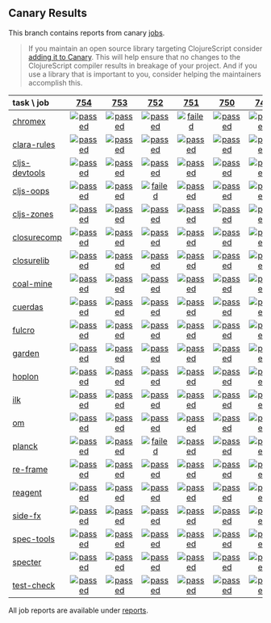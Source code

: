 ## Canary Results

This branch contains reports from canary [jobs](https://github.com/cljs-oss/canary/tree/jobs).

> If you maintain an open source library targeting ClojureScript consider [adding it to Canary](https://github.com/cljs-oss/canary/tree/master#how-to-participate). This will help ensure that no changes to the ClojureScript compiler results in breakage of your project. And if you use a library that is important to you, consider helping the maintainers accomplish this.

[//]: # (begin_overview_table)

| task \ job | <a href="reports/2019/01/05/job-000754-1.10.504-731be5e" title="job #754 finished on 2019-01-05">754</a> | <a href="reports/2019/01/04/job-000753-1.10.505-eb9e4d8" title="job #753 finished on 2019-01-04">753</a> | <a href="reports/2019/01/04/job-000752-1.10.505-b94282a" title="job #752 finished on 2019-01-04">752</a> | <a href="reports/2019/01/04/job-000751-1.10.505-f58cc48" title="job #751 finished on 2019-01-04">751</a> | <a href="reports/2019/01/02/job-000750-1.10.503-e0d499c" title="job #750 finished on 2019-01-02">750</a> | <a href="reports/2019/01/01/job-000749-1.10.497-5a52244" title="job #749 finished on 2019-01-01">749</a> | <a href="reports/2018/12/31/job-000748-1.10.497-5a52244" title="job #748 finished on 2018-12-31">748</a> | <a href="reports/2018/12/30/job-000747-1.10.497-5a52244" title="job #747 finished on 2018-12-30">747</a> | <a href="reports/2018/12/29/job-000746-1.10.497-5a52244" title="job #746 finished on 2018-12-29">746</a> | <a href="reports/2018/12/28/job-000745-1.10.496-632a171" title="job #745 finished on 2018-12-28">745</a> |
| :--- | :---: | :---: | :---: | :---: | :---: | :---: | :---: | :---: | :---: | :---: |
| [chromex](https://github.com/binaryage/chromex) | <a href="reports/2019/01/05/job-000754-1.10.504-731be5e#-chromex"><img title="passed" src="http://box.binaryage.com/s-passed.svg"><a> | <a href="reports/2019/01/04/job-000753-1.10.505-eb9e4d8#-chromex"><img title="passed" src="http://box.binaryage.com/s-passed.svg"><a> | <a href="reports/2019/01/04/job-000752-1.10.505-b94282a#-chromex"><img title="passed" src="http://box.binaryage.com/s-passed.svg"><a> | <a href="reports/2019/01/04/job-000751-1.10.505-f58cc48#-chromex"><img title="failed" src="http://box.binaryage.com/s-failed.svg"><a> | <a href="reports/2019/01/02/job-000750-1.10.503-e0d499c#-chromex"><img title="passed" src="http://box.binaryage.com/s-passed.svg"><a> | <a href="reports/2019/01/01/job-000749-1.10.497-5a52244#-chromex"><img title="passed" src="http://box.binaryage.com/s-passed.svg"><a> | <a href="reports/2018/12/31/job-000748-1.10.497-5a52244#-chromex"><img title="passed" src="http://box.binaryage.com/s-passed.svg"><a> | <a href="reports/2018/12/30/job-000747-1.10.497-5a52244#-chromex"><img title="passed" src="http://box.binaryage.com/s-passed.svg"><a> | <a href="reports/2018/12/29/job-000746-1.10.497-5a52244#-chromex"><img title="passed" src="http://box.binaryage.com/s-passed.svg"><a> | <a href="reports/2018/12/28/job-000745-1.10.496-632a171#-chromex"><img title="passed" src="http://box.binaryage.com/s-passed.svg"><a> |
| [clara-rules](https://github.com/cerner/clara-rules) | <a href="reports/2019/01/05/job-000754-1.10.504-731be5e#-clara-rules"><img title="passed" src="http://box.binaryage.com/s-passed.svg"><a> | <a href="reports/2019/01/04/job-000753-1.10.505-eb9e4d8#-clara-rules"><img title="passed" src="http://box.binaryage.com/s-passed.svg"><a> | <a href="reports/2019/01/04/job-000752-1.10.505-b94282a#-clara-rules"><img title="passed" src="http://box.binaryage.com/s-passed.svg"><a> | <a href="reports/2019/01/04/job-000751-1.10.505-f58cc48#-clara-rules"><img title="passed" src="http://box.binaryage.com/s-passed.svg"><a> | <a href="reports/2019/01/02/job-000750-1.10.503-e0d499c#-clara-rules"><img title="passed" src="http://box.binaryage.com/s-passed.svg"><a> | <a href="reports/2019/01/01/job-000749-1.10.497-5a52244#-clara-rules"><img title="passed" src="http://box.binaryage.com/s-passed.svg"><a> | <a href="reports/2018/12/31/job-000748-1.10.497-5a52244#-clara-rules"><img title="passed" src="http://box.binaryage.com/s-passed.svg"><a> | <a href="reports/2018/12/30/job-000747-1.10.497-5a52244#-clara-rules"><img title="passed" src="http://box.binaryage.com/s-passed.svg"><a> | <a href="reports/2018/12/29/job-000746-1.10.497-5a52244#-clara-rules"><img title="passed" src="http://box.binaryage.com/s-passed.svg"><a> | <a href="reports/2018/12/28/job-000745-1.10.496-632a171#-clara-rules"><img title="passed" src="http://box.binaryage.com/s-passed.svg"><a> |
| [cljs-devtools](https://github.com/binaryage/cljs-devtools) | <a href="reports/2019/01/05/job-000754-1.10.504-731be5e#-cljs-devtools"><img title="passed" src="http://box.binaryage.com/s-passed.svg"><a> | <a href="reports/2019/01/04/job-000753-1.10.505-eb9e4d8#-cljs-devtools"><img title="passed" src="http://box.binaryage.com/s-passed.svg"><a> | <a href="reports/2019/01/04/job-000752-1.10.505-b94282a#-cljs-devtools"><img title="passed" src="http://box.binaryage.com/s-passed.svg"><a> | <a href="reports/2019/01/04/job-000751-1.10.505-f58cc48#-cljs-devtools"><img title="passed" src="http://box.binaryage.com/s-passed.svg"><a> | <a href="reports/2019/01/02/job-000750-1.10.503-e0d499c#-cljs-devtools"><img title="passed" src="http://box.binaryage.com/s-passed.svg"><a> | <a href="reports/2019/01/01/job-000749-1.10.497-5a52244#-cljs-devtools"><img title="passed" src="http://box.binaryage.com/s-passed.svg"><a> | <a href="reports/2018/12/31/job-000748-1.10.497-5a52244#-cljs-devtools"><img title="passed" src="http://box.binaryage.com/s-passed.svg"><a> | <a href="reports/2018/12/30/job-000747-1.10.497-5a52244#-cljs-devtools"><img title="passed" src="http://box.binaryage.com/s-passed.svg"><a> | <a href="reports/2018/12/29/job-000746-1.10.497-5a52244#-cljs-devtools"><img title="passed" src="http://box.binaryage.com/s-passed.svg"><a> | <a href="reports/2018/12/28/job-000745-1.10.496-632a171#-cljs-devtools"><img title="passed" src="http://box.binaryage.com/s-passed.svg"><a> |
| [cljs-oops](https://github.com/binaryage/cljs-oops) | <a href="reports/2019/01/05/job-000754-1.10.504-731be5e#-cljs-oops"><img title="passed" src="http://box.binaryage.com/s-passed.svg"><a> | <a href="reports/2019/01/04/job-000753-1.10.505-eb9e4d8#-cljs-oops"><img title="passed" src="http://box.binaryage.com/s-passed.svg"><a> | <a href="reports/2019/01/04/job-000752-1.10.505-b94282a#-cljs-oops"><img title="failed" src="http://box.binaryage.com/s-failed.svg"><a> | <a href="reports/2019/01/04/job-000751-1.10.505-f58cc48#-cljs-oops"><img title="passed" src="http://box.binaryage.com/s-passed.svg"><a> | <a href="reports/2019/01/02/job-000750-1.10.503-e0d499c#-cljs-oops"><img title="passed" src="http://box.binaryage.com/s-passed.svg"><a> | <a href="reports/2019/01/01/job-000749-1.10.497-5a52244#-cljs-oops"><img title="passed" src="http://box.binaryage.com/s-passed.svg"><a> | <a href="reports/2018/12/31/job-000748-1.10.497-5a52244#-cljs-oops"><img title="passed" src="http://box.binaryage.com/s-passed.svg"><a> | <a href="reports/2018/12/30/job-000747-1.10.497-5a52244#-cljs-oops"><img title="passed" src="http://box.binaryage.com/s-passed.svg"><a> | <a href="reports/2018/12/29/job-000746-1.10.497-5a52244#-cljs-oops"><img title="passed" src="http://box.binaryage.com/s-passed.svg"><a> | <a href="reports/2018/12/28/job-000745-1.10.496-632a171#-cljs-oops"><img title="passed" src="http://box.binaryage.com/s-passed.svg"><a> |
| [cljs-zones](https://github.com/binaryage/cljs-zones) | <a href="reports/2019/01/05/job-000754-1.10.504-731be5e#-cljs-zones"><img title="passed" src="http://box.binaryage.com/s-passed.svg"><a> | <a href="reports/2019/01/04/job-000753-1.10.505-eb9e4d8#-cljs-zones"><img title="passed" src="http://box.binaryage.com/s-passed.svg"><a> | <a href="reports/2019/01/04/job-000752-1.10.505-b94282a#-cljs-zones"><img title="passed" src="http://box.binaryage.com/s-passed.svg"><a> | <a href="reports/2019/01/04/job-000751-1.10.505-f58cc48#-cljs-zones"><img title="passed" src="http://box.binaryage.com/s-passed.svg"><a> | <a href="reports/2019/01/02/job-000750-1.10.503-e0d499c#-cljs-zones"><img title="passed" src="http://box.binaryage.com/s-passed.svg"><a> | <a href="reports/2019/01/01/job-000749-1.10.497-5a52244#-cljs-zones"><img title="passed" src="http://box.binaryage.com/s-passed.svg"><a> | <a href="reports/2018/12/31/job-000748-1.10.497-5a52244#-cljs-zones"><img title="passed" src="http://box.binaryage.com/s-passed.svg"><a> | <a href="reports/2018/12/30/job-000747-1.10.497-5a52244#-cljs-zones"><img title="passed" src="http://box.binaryage.com/s-passed.svg"><a> | <a href="reports/2018/12/29/job-000746-1.10.497-5a52244#-cljs-zones"><img title="passed" src="http://box.binaryage.com/s-passed.svg"><a> | <a href="reports/2018/12/28/job-000745-1.10.496-632a171#-cljs-zones"><img title="passed" src="http://box.binaryage.com/s-passed.svg"><a> |
| [closurecomp](https://github.com/mfikes/closurecomp) | <a href="reports/2019/01/05/job-000754-1.10.504-731be5e#-closurecomp"><img title="passed" src="http://box.binaryage.com/s-passed.svg"><a> | <a href="reports/2019/01/04/job-000753-1.10.505-eb9e4d8#-closurecomp"><img title="passed" src="http://box.binaryage.com/s-passed.svg"><a> | <a href="reports/2019/01/04/job-000752-1.10.505-b94282a#-closurecomp"><img title="passed" src="http://box.binaryage.com/s-passed.svg"><a> | <a href="reports/2019/01/04/job-000751-1.10.505-f58cc48#-closurecomp"><img title="passed" src="http://box.binaryage.com/s-passed.svg"><a> | <a href="reports/2019/01/02/job-000750-1.10.503-e0d499c#-closurecomp"><img title="passed" src="http://box.binaryage.com/s-passed.svg"><a> | <a href="reports/2019/01/01/job-000749-1.10.497-5a52244#-closurecomp"><img title="passed" src="http://box.binaryage.com/s-passed.svg"><a> | <a href="reports/2018/12/31/job-000748-1.10.497-5a52244#-closurecomp"><img title="passed" src="http://box.binaryage.com/s-passed.svg"><a> | <a href="reports/2018/12/30/job-000747-1.10.497-5a52244#-closurecomp"><img title="passed" src="http://box.binaryage.com/s-passed.svg"><a> | <a href="reports/2018/12/29/job-000746-1.10.497-5a52244#-closurecomp"><img title="passed" src="http://box.binaryage.com/s-passed.svg"><a> | <a href="reports/2018/12/28/job-000745-1.10.496-632a171#-closurecomp"><img title="passed" src="http://box.binaryage.com/s-passed.svg"><a> |
| [closurelib](https://github.com/mfikes/closurelib) | <a href="reports/2019/01/05/job-000754-1.10.504-731be5e#-closurelib"><img title="passed" src="http://box.binaryage.com/s-passed.svg"><a> | <a href="reports/2019/01/04/job-000753-1.10.505-eb9e4d8#-closurelib"><img title="passed" src="http://box.binaryage.com/s-passed.svg"><a> | <a href="reports/2019/01/04/job-000752-1.10.505-b94282a#-closurelib"><img title="passed" src="http://box.binaryage.com/s-passed.svg"><a> | <a href="reports/2019/01/04/job-000751-1.10.505-f58cc48#-closurelib"><img title="passed" src="http://box.binaryage.com/s-passed.svg"><a> | <a href="reports/2019/01/02/job-000750-1.10.503-e0d499c#-closurelib"><img title="passed" src="http://box.binaryage.com/s-passed.svg"><a> | <a href="reports/2019/01/01/job-000749-1.10.497-5a52244#-closurelib"><img title="passed" src="http://box.binaryage.com/s-passed.svg"><a> | <a href="reports/2018/12/31/job-000748-1.10.497-5a52244#-closurelib"><img title="passed" src="http://box.binaryage.com/s-passed.svg"><a> | <a href="reports/2018/12/30/job-000747-1.10.497-5a52244#-closurelib"><img title="passed" src="http://box.binaryage.com/s-passed.svg"><a> | <a href="reports/2018/12/29/job-000746-1.10.497-5a52244#-closurelib"><img title="passed" src="http://box.binaryage.com/s-passed.svg"><a> | <a href="reports/2018/12/28/job-000745-1.10.496-632a171#-closurelib"><img title="passed" src="http://box.binaryage.com/s-passed.svg"><a> |
| [coal-mine](https://github.com/mfikes/coal-mine) | <a href="reports/2019/01/05/job-000754-1.10.504-731be5e#-coal-mine"><img title="passed" src="http://box.binaryage.com/s-passed.svg"><a> | <a href="reports/2019/01/04/job-000753-1.10.505-eb9e4d8#-coal-mine"><img title="passed" src="http://box.binaryage.com/s-passed.svg"><a> | <a href="reports/2019/01/04/job-000752-1.10.505-b94282a#-coal-mine"><img title="passed" src="http://box.binaryage.com/s-passed.svg"><a> | <a href="reports/2019/01/04/job-000751-1.10.505-f58cc48#-coal-mine"><img title="passed" src="http://box.binaryage.com/s-passed.svg"><a> | <a href="reports/2019/01/02/job-000750-1.10.503-e0d499c#-coal-mine"><img title="passed" src="http://box.binaryage.com/s-passed.svg"><a> | <a href="reports/2019/01/01/job-000749-1.10.497-5a52244#-coal-mine"><img title="passed" src="http://box.binaryage.com/s-passed.svg"><a> | <a href="reports/2018/12/31/job-000748-1.10.497-5a52244#-coal-mine"><img title="passed" src="http://box.binaryage.com/s-passed.svg"><a> | <a href="reports/2018/12/30/job-000747-1.10.497-5a52244#-coal-mine"><img title="passed" src="http://box.binaryage.com/s-passed.svg"><a> | <a href="reports/2018/12/29/job-000746-1.10.497-5a52244#-coal-mine"><img title="passed" src="http://box.binaryage.com/s-passed.svg"><a> | <a href="reports/2018/12/28/job-000745-1.10.496-632a171#-coal-mine"><img title="passed" src="http://box.binaryage.com/s-passed.svg"><a> |
| [cuerdas](https://github.com/funcool/cuerdas) | <a href="reports/2019/01/05/job-000754-1.10.504-731be5e#-cuerdas"><img title="passed" src="http://box.binaryage.com/s-passed.svg"><a> | <a href="reports/2019/01/04/job-000753-1.10.505-eb9e4d8#-cuerdas"><img title="passed" src="http://box.binaryage.com/s-passed.svg"><a> | <a href="reports/2019/01/04/job-000752-1.10.505-b94282a#-cuerdas"><img title="passed" src="http://box.binaryage.com/s-passed.svg"><a> | <a href="reports/2019/01/04/job-000751-1.10.505-f58cc48#-cuerdas"><img title="passed" src="http://box.binaryage.com/s-passed.svg"><a> | <a href="reports/2019/01/02/job-000750-1.10.503-e0d499c#-cuerdas"><img title="passed" src="http://box.binaryage.com/s-passed.svg"><a> | <a href="reports/2019/01/01/job-000749-1.10.497-5a52244#-cuerdas"><img title="passed" src="http://box.binaryage.com/s-passed.svg"><a> | <a href="reports/2018/12/31/job-000748-1.10.497-5a52244#-cuerdas"><img title="passed" src="http://box.binaryage.com/s-passed.svg"><a> | <a href="reports/2018/12/30/job-000747-1.10.497-5a52244#-cuerdas"><img title="passed" src="http://box.binaryage.com/s-passed.svg"><a> | <a href="reports/2018/12/29/job-000746-1.10.497-5a52244#-cuerdas"><img title="passed" src="http://box.binaryage.com/s-passed.svg"><a> | <a href="reports/2018/12/28/job-000745-1.10.496-632a171#-cuerdas"><img title="passed" src="http://box.binaryage.com/s-passed.svg"><a> |
| [fulcro](https://github.com/fulcrologic/fulcro) | <a href="reports/2019/01/05/job-000754-1.10.504-731be5e#-fulcro"><img title="passed" src="http://box.binaryage.com/s-passed.svg"><a> | <a href="reports/2019/01/04/job-000753-1.10.505-eb9e4d8#-fulcro"><img title="passed" src="http://box.binaryage.com/s-passed.svg"><a> | <a href="reports/2019/01/04/job-000752-1.10.505-b94282a#-fulcro"><img title="passed" src="http://box.binaryage.com/s-passed.svg"><a> | <a href="reports/2019/01/04/job-000751-1.10.505-f58cc48#-fulcro"><img title="passed" src="http://box.binaryage.com/s-passed.svg"><a> | <a href="reports/2019/01/02/job-000750-1.10.503-e0d499c#-fulcro"><img title="passed" src="http://box.binaryage.com/s-passed.svg"><a> | <a href="reports/2019/01/01/job-000749-1.10.497-5a52244#-fulcro"><img title="passed" src="http://box.binaryage.com/s-passed.svg"><a> | <a href="reports/2018/12/31/job-000748-1.10.497-5a52244#-fulcro"><img title="passed" src="http://box.binaryage.com/s-passed.svg"><a> | <a href="reports/2018/12/30/job-000747-1.10.497-5a52244#-fulcro"><img title="passed" src="http://box.binaryage.com/s-passed.svg"><a> | <a href="reports/2018/12/29/job-000746-1.10.497-5a52244#-fulcro"><img title="passed" src="http://box.binaryage.com/s-passed.svg"><a> | <a href="reports/2018/12/28/job-000745-1.10.496-632a171#-fulcro"><img title="passed" src="http://box.binaryage.com/s-passed.svg"><a> |
| [garden](https://github.com/noprompt/garden) | <a href="reports/2019/01/05/job-000754-1.10.504-731be5e#-garden"><img title="passed" src="http://box.binaryage.com/s-passed.svg"><a> | <a href="reports/2019/01/04/job-000753-1.10.505-eb9e4d8#-garden"><img title="passed" src="http://box.binaryage.com/s-passed.svg"><a> | <a href="reports/2019/01/04/job-000752-1.10.505-b94282a#-garden"><img title="passed" src="http://box.binaryage.com/s-passed.svg"><a> | <a href="reports/2019/01/04/job-000751-1.10.505-f58cc48#-garden"><img title="passed" src="http://box.binaryage.com/s-passed.svg"><a> | <a href="reports/2019/01/02/job-000750-1.10.503-e0d499c#-garden"><img title="passed" src="http://box.binaryage.com/s-passed.svg"><a> | <a href="reports/2019/01/01/job-000749-1.10.497-5a52244#-garden"><img title="passed" src="http://box.binaryage.com/s-passed.svg"><a> | <a href="reports/2018/12/31/job-000748-1.10.497-5a52244#-garden"><img title="passed" src="http://box.binaryage.com/s-passed.svg"><a> | <a href="reports/2018/12/30/job-000747-1.10.497-5a52244#-garden"><img title="passed" src="http://box.binaryage.com/s-passed.svg"><a> | <a href="reports/2018/12/29/job-000746-1.10.497-5a52244#-garden"><img title="passed" src="http://box.binaryage.com/s-passed.svg"><a> | <a href="reports/2018/12/28/job-000745-1.10.496-632a171#-garden"><img title="passed" src="http://box.binaryage.com/s-passed.svg"><a> |
| [hoplon](https://github.com/hoplon/hoplon) | <a href="reports/2019/01/05/job-000754-1.10.504-731be5e#-hoplon"><img title="passed" src="http://box.binaryage.com/s-passed.svg"><a> | <a href="reports/2019/01/04/job-000753-1.10.505-eb9e4d8#-hoplon"><img title="passed" src="http://box.binaryage.com/s-passed.svg"><a> | <a href="reports/2019/01/04/job-000752-1.10.505-b94282a#-hoplon"><img title="passed" src="http://box.binaryage.com/s-passed.svg"><a> | <a href="reports/2019/01/04/job-000751-1.10.505-f58cc48#-hoplon"><img title="passed" src="http://box.binaryage.com/s-passed.svg"><a> | <a href="reports/2019/01/02/job-000750-1.10.503-e0d499c#-hoplon"><img title="passed" src="http://box.binaryage.com/s-passed.svg"><a> | <a href="reports/2019/01/01/job-000749-1.10.497-5a52244#-hoplon"><img title="passed" src="http://box.binaryage.com/s-passed.svg"><a> | <a href="reports/2018/12/31/job-000748-1.10.497-5a52244#-hoplon"><img title="passed" src="http://box.binaryage.com/s-passed.svg"><a> | <a href="reports/2018/12/30/job-000747-1.10.497-5a52244#-hoplon"><img title="passed" src="http://box.binaryage.com/s-passed.svg"><a> | <a href="reports/2018/12/29/job-000746-1.10.497-5a52244#-hoplon"><img title="passed" src="http://box.binaryage.com/s-passed.svg"><a> | <a href="reports/2018/12/28/job-000745-1.10.496-632a171#-hoplon"><img title="passed" src="http://box.binaryage.com/s-passed.svg"><a> |
| [ilk](https://github.com/mfikes/ilk) | <a href="reports/2019/01/05/job-000754-1.10.504-731be5e#-ilk"><img title="passed" src="http://box.binaryage.com/s-passed.svg"><a> | <a href="reports/2019/01/04/job-000753-1.10.505-eb9e4d8#-ilk"><img title="passed" src="http://box.binaryage.com/s-passed.svg"><a> | <a href="reports/2019/01/04/job-000752-1.10.505-b94282a#-ilk"><img title="passed" src="http://box.binaryage.com/s-passed.svg"><a> | <a href="reports/2019/01/04/job-000751-1.10.505-f58cc48#-ilk"><img title="passed" src="http://box.binaryage.com/s-passed.svg"><a> | <a href="reports/2019/01/02/job-000750-1.10.503-e0d499c#-ilk"><img title="passed" src="http://box.binaryage.com/s-passed.svg"><a> | <a href="reports/2019/01/01/job-000749-1.10.497-5a52244#-ilk"><img title="passed" src="http://box.binaryage.com/s-passed.svg"><a> | <a href="reports/2018/12/31/job-000748-1.10.497-5a52244#-ilk"><img title="passed" src="http://box.binaryage.com/s-passed.svg"><a> | <a href="reports/2018/12/30/job-000747-1.10.497-5a52244#-ilk"><img title="passed" src="http://box.binaryage.com/s-passed.svg"><a> | <a href="reports/2018/12/29/job-000746-1.10.497-5a52244#-ilk"><img title="passed" src="http://box.binaryage.com/s-passed.svg"><a> | <a href="reports/2018/12/28/job-000745-1.10.496-632a171#-ilk"><img title="passed" src="http://box.binaryage.com/s-passed.svg"><a> |
| [om](https://github.com/omcljs/om) | <a href="reports/2019/01/05/job-000754-1.10.504-731be5e#-om"><img title="passed" src="http://box.binaryage.com/s-passed.svg"><a> | <a href="reports/2019/01/04/job-000753-1.10.505-eb9e4d8#-om"><img title="passed" src="http://box.binaryage.com/s-passed.svg"><a> | <a href="reports/2019/01/04/job-000752-1.10.505-b94282a#-om"><img title="passed" src="http://box.binaryage.com/s-passed.svg"><a> | <a href="reports/2019/01/04/job-000751-1.10.505-f58cc48#-om"><img title="passed" src="http://box.binaryage.com/s-passed.svg"><a> | <a href="reports/2019/01/02/job-000750-1.10.503-e0d499c#-om"><img title="passed" src="http://box.binaryage.com/s-passed.svg"><a> | <a href="reports/2019/01/01/job-000749-1.10.497-5a52244#-om"><img title="passed" src="http://box.binaryage.com/s-passed.svg"><a> | <a href="reports/2018/12/31/job-000748-1.10.497-5a52244#-om"><img title="passed" src="http://box.binaryage.com/s-passed.svg"><a> | <a href="reports/2018/12/30/job-000747-1.10.497-5a52244#-om"><img title="passed" src="http://box.binaryage.com/s-passed.svg"><a> | <a href="reports/2018/12/29/job-000746-1.10.497-5a52244#-om"><img title="passed" src="http://box.binaryage.com/s-passed.svg"><a> | <a href="reports/2018/12/28/job-000745-1.10.496-632a171#-om"><img title="passed" src="http://box.binaryage.com/s-passed.svg"><a> |
| [planck](https://github.com/planck-repl/planck) | <a href="reports/2019/01/05/job-000754-1.10.504-731be5e#-planck"><img title="passed" src="http://box.binaryage.com/s-passed.svg"><a> | <a href="reports/2019/01/04/job-000753-1.10.505-eb9e4d8#-planck"><img title="passed" src="http://box.binaryage.com/s-passed.svg"><a> | <a href="reports/2019/01/04/job-000752-1.10.505-b94282a#-planck"><img title="failed" src="http://box.binaryage.com/s-failed.svg"><a> | <a href="reports/2019/01/04/job-000751-1.10.505-f58cc48#-planck"><img title="passed" src="http://box.binaryage.com/s-passed.svg"><a> | <a href="reports/2019/01/02/job-000750-1.10.503-e0d499c#-planck"><img title="passed" src="http://box.binaryage.com/s-passed.svg"><a> | <a href="reports/2019/01/01/job-000749-1.10.497-5a52244#-planck"><img title="passed" src="http://box.binaryage.com/s-passed.svg"><a> | <a href="reports/2018/12/31/job-000748-1.10.497-5a52244#-planck"><img title="passed" src="http://box.binaryage.com/s-passed.svg"><a> | <a href="reports/2018/12/30/job-000747-1.10.497-5a52244#-planck"><img title="passed" src="http://box.binaryage.com/s-passed.svg"><a> | <a href="reports/2018/12/29/job-000746-1.10.497-5a52244#-planck"><img title="passed" src="http://box.binaryage.com/s-passed.svg"><a> | <a href="reports/2018/12/28/job-000745-1.10.496-632a171#-planck"><img title="passed" src="http://box.binaryage.com/s-passed.svg"><a> |
| [re-frame](https://github.com/Day8/re-frame) | <a href="reports/2019/01/05/job-000754-1.10.504-731be5e#-re-frame"><img title="passed" src="http://box.binaryage.com/s-passed.svg"><a> | <a href="reports/2019/01/04/job-000753-1.10.505-eb9e4d8#-re-frame"><img title="passed" src="http://box.binaryage.com/s-passed.svg"><a> | <a href="reports/2019/01/04/job-000752-1.10.505-b94282a#-re-frame"><img title="passed" src="http://box.binaryage.com/s-passed.svg"><a> | <a href="reports/2019/01/04/job-000751-1.10.505-f58cc48#-re-frame"><img title="passed" src="http://box.binaryage.com/s-passed.svg"><a> | <a href="reports/2019/01/02/job-000750-1.10.503-e0d499c#-re-frame"><img title="passed" src="http://box.binaryage.com/s-passed.svg"><a> | <a href="reports/2019/01/01/job-000749-1.10.497-5a52244#-re-frame"><img title="passed" src="http://box.binaryage.com/s-passed.svg"><a> | <a href="reports/2018/12/31/job-000748-1.10.497-5a52244#-re-frame"><img title="passed" src="http://box.binaryage.com/s-passed.svg"><a> | <a href="reports/2018/12/30/job-000747-1.10.497-5a52244#-re-frame"><img title="passed" src="http://box.binaryage.com/s-passed.svg"><a> | <a href="reports/2018/12/29/job-000746-1.10.497-5a52244#-re-frame"><img title="passed" src="http://box.binaryage.com/s-passed.svg"><a> | <a href="reports/2018/12/28/job-000745-1.10.496-632a171#-re-frame"><img title="passed" src="http://box.binaryage.com/s-passed.svg"><a> |
| [reagent](https://github.com/reagent-project/reagent) | <a href="reports/2019/01/05/job-000754-1.10.504-731be5e#-reagent"><img title="passed" src="http://box.binaryage.com/s-passed.svg"><a> | <a href="reports/2019/01/04/job-000753-1.10.505-eb9e4d8#-reagent"><img title="passed" src="http://box.binaryage.com/s-passed.svg"><a> | <a href="reports/2019/01/04/job-000752-1.10.505-b94282a#-reagent"><img title="passed" src="http://box.binaryage.com/s-passed.svg"><a> | <a href="reports/2019/01/04/job-000751-1.10.505-f58cc48#-reagent"><img title="passed" src="http://box.binaryage.com/s-passed.svg"><a> | <a href="reports/2019/01/02/job-000750-1.10.503-e0d499c#-reagent"><img title="passed" src="http://box.binaryage.com/s-passed.svg"><a> | <a href="reports/2019/01/01/job-000749-1.10.497-5a52244#-reagent"><img title="passed" src="http://box.binaryage.com/s-passed.svg"><a> | <a href="reports/2018/12/31/job-000748-1.10.497-5a52244#-reagent"><img title="passed" src="http://box.binaryage.com/s-passed.svg"><a> | <a href="reports/2018/12/30/job-000747-1.10.497-5a52244#-reagent"><img title="passed" src="http://box.binaryage.com/s-passed.svg"><a> | <a href="reports/2018/12/29/job-000746-1.10.497-5a52244#-reagent"><img title="passed" src="http://box.binaryage.com/s-passed.svg"><a> | <a href="reports/2018/12/28/job-000745-1.10.496-632a171#-reagent"><img title="passed" src="http://box.binaryage.com/s-passed.svg"><a> |
| [side-fx](https://github.com/cljsrn/side-fx) | <a href="reports/2019/01/05/job-000754-1.10.504-731be5e#-side-fx"><img title="passed" src="http://box.binaryage.com/s-passed.svg"><a> | <a href="reports/2019/01/04/job-000753-1.10.505-eb9e4d8#-side-fx"><img title="passed" src="http://box.binaryage.com/s-passed.svg"><a> | <a href="reports/2019/01/04/job-000752-1.10.505-b94282a#-side-fx"><img title="passed" src="http://box.binaryage.com/s-passed.svg"><a> | <a href="reports/2019/01/04/job-000751-1.10.505-f58cc48#-side-fx"><img title="passed" src="http://box.binaryage.com/s-passed.svg"><a> | <a href="reports/2019/01/02/job-000750-1.10.503-e0d499c#-side-fx"><img title="passed" src="http://box.binaryage.com/s-passed.svg"><a> | <a href="reports/2019/01/01/job-000749-1.10.497-5a52244#-side-fx"><img title="passed" src="http://box.binaryage.com/s-passed.svg"><a> | <a href="reports/2018/12/31/job-000748-1.10.497-5a52244#-side-fx"><img title="passed" src="http://box.binaryage.com/s-passed.svg"><a> | <a href="reports/2018/12/30/job-000747-1.10.497-5a52244#-side-fx"><img title="passed" src="http://box.binaryage.com/s-passed.svg"><a> | <a href="reports/2018/12/29/job-000746-1.10.497-5a52244#-side-fx"><img title="passed" src="http://box.binaryage.com/s-passed.svg"><a> | <a href="reports/2018/12/28/job-000745-1.10.496-632a171#-side-fx"><img title="passed" src="http://box.binaryage.com/s-passed.svg"><a> |
| [spec-tools](https://github.com/metosin/spec-tools) | <a href="reports/2019/01/05/job-000754-1.10.504-731be5e#-spec-tools"><img title="passed" src="http://box.binaryage.com/s-passed.svg"><a> | <a href="reports/2019/01/04/job-000753-1.10.505-eb9e4d8#-spec-tools"><img title="passed" src="http://box.binaryage.com/s-passed.svg"><a> | <a href="reports/2019/01/04/job-000752-1.10.505-b94282a#-spec-tools"><img title="passed" src="http://box.binaryage.com/s-passed.svg"><a> | <a href="reports/2019/01/04/job-000751-1.10.505-f58cc48#-spec-tools"><img title="passed" src="http://box.binaryage.com/s-passed.svg"><a> | <a href="reports/2019/01/02/job-000750-1.10.503-e0d499c#-spec-tools"><img title="passed" src="http://box.binaryage.com/s-passed.svg"><a> | <a href="reports/2019/01/01/job-000749-1.10.497-5a52244#-spec-tools"><img title="passed" src="http://box.binaryage.com/s-passed.svg"><a> | <a href="reports/2018/12/31/job-000748-1.10.497-5a52244#-spec-tools"><img title="passed" src="http://box.binaryage.com/s-passed.svg"><a> | <a href="reports/2018/12/30/job-000747-1.10.497-5a52244#-spec-tools"><img title="passed" src="http://box.binaryage.com/s-passed.svg"><a> | <a href="reports/2018/12/29/job-000746-1.10.497-5a52244#-spec-tools"><img title="passed" src="http://box.binaryage.com/s-passed.svg"><a> | <a href="reports/2018/12/28/job-000745-1.10.496-632a171#-spec-tools"><img title="passed" src="http://box.binaryage.com/s-passed.svg"><a> |
| [specter](https://github.com/nathanmarz/specter) | <a href="reports/2019/01/05/job-000754-1.10.504-731be5e#-specter"><img title="passed" src="http://box.binaryage.com/s-passed.svg"><a> | <a href="reports/2019/01/04/job-000753-1.10.505-eb9e4d8#-specter"><img title="passed" src="http://box.binaryage.com/s-passed.svg"><a> | <a href="reports/2019/01/04/job-000752-1.10.505-b94282a#-specter"><img title="passed" src="http://box.binaryage.com/s-passed.svg"><a> | <a href="reports/2019/01/04/job-000751-1.10.505-f58cc48#-specter"><img title="passed" src="http://box.binaryage.com/s-passed.svg"><a> | <a href="reports/2019/01/02/job-000750-1.10.503-e0d499c#-specter"><img title="passed" src="http://box.binaryage.com/s-passed.svg"><a> | <a href="reports/2019/01/01/job-000749-1.10.497-5a52244#-specter"><img title="passed" src="http://box.binaryage.com/s-passed.svg"><a> | <a href="reports/2018/12/31/job-000748-1.10.497-5a52244#-specter"><img title="passed" src="http://box.binaryage.com/s-passed.svg"><a> | <a href="reports/2018/12/30/job-000747-1.10.497-5a52244#-specter"><img title="passed" src="http://box.binaryage.com/s-passed.svg"><a> | <a href="reports/2018/12/29/job-000746-1.10.497-5a52244#-specter"><img title="passed" src="http://box.binaryage.com/s-passed.svg"><a> | <a href="reports/2018/12/28/job-000745-1.10.496-632a171#-specter"><img title="passed" src="http://box.binaryage.com/s-passed.svg"><a> |
| [test-check](https://github.com/clojure/test.check) | <a href="reports/2019/01/05/job-000754-1.10.504-731be5e#-test-check"><img title="passed" src="http://box.binaryage.com/s-passed.svg"><a> | <a href="reports/2019/01/04/job-000753-1.10.505-eb9e4d8#-test-check"><img title="passed" src="http://box.binaryage.com/s-passed.svg"><a> | <a href="reports/2019/01/04/job-000752-1.10.505-b94282a#-test-check"><img title="passed" src="http://box.binaryage.com/s-passed.svg"><a> | <a href="reports/2019/01/04/job-000751-1.10.505-f58cc48#-test-check"><img title="passed" src="http://box.binaryage.com/s-passed.svg"><a> | <a href="reports/2019/01/02/job-000750-1.10.503-e0d499c#-test-check"><img title="passed" src="http://box.binaryage.com/s-passed.svg"><a> | <a href="reports/2019/01/01/job-000749-1.10.497-5a52244#-test-check"><img title="passed" src="http://box.binaryage.com/s-passed.svg"><a> | <a href="reports/2018/12/31/job-000748-1.10.497-5a52244#-test-check"><img title="passed" src="http://box.binaryage.com/s-passed.svg"><a> | <a href="reports/2018/12/30/job-000747-1.10.497-5a52244#-test-check"><img title="passed" src="http://box.binaryage.com/s-passed.svg"><a> | <a href="reports/2018/12/29/job-000746-1.10.497-5a52244#-test-check"><img title="passed" src="http://box.binaryage.com/s-passed.svg"><a> | <a href="reports/2018/12/28/job-000745-1.10.496-632a171#-test-check"><img title="passed" src="http://box.binaryage.com/s-passed.svg"><a> |

[//]: # (end_overview_table)

All job reports are available under [reports](reports).

